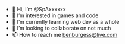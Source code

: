 - 👋 Hi, I’m @SpAxxxxxx
- 👀 I’m interested in games and code
- 🌱 I’m currently learning web dev as a whole
- 💞️ I’m looking to collaborate on not much
- 📫 How to reach me benburgess@live.com

<!---
SpAxxxxxx/SpAxxxxxx is a ✨ special ✨ repository because its `README.md` (this file) appears on your GitHub profile.
You can click the Preview link to take a look at your changes.
--->
